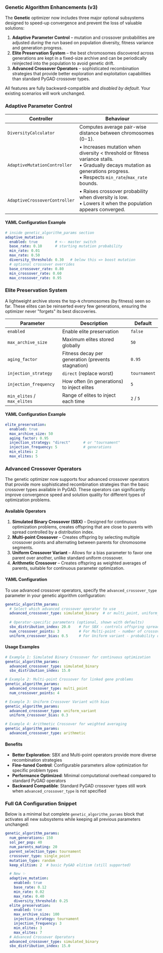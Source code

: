 ### Genetic Algorithm Enhancements (v3)

The **Genetic** optimizer now includes three major optional subsystems designed to
speed-up convergence and prevent the loss of valuable solutions:

1. **Adaptive Parameter Control** – mutation and crossover probabilities are
   adjusted *during* the run based on population diversity, fitness variance and
   generation progress.
2. **Elite Preservation System** – the best chromosomes discovered across
   generations are kept in a fixed-size archive and can be periodically
   reinjected into the population to avoid genetic drift.
3. **Advanced Crossover Operators** – sophisticated recombination strategies that
   provide better exploration and exploitation capabilities than standard PyGAD
   crossover types.

All features are fully backward-compatible and *disabled by default*.  Your
existing scenarios will work unchanged.

### Adaptive Parameter Control

| Controller | Behaviour |
|------------|-----------|
| `DiversityCalculator` | Computes average pair-wise distance between chromosomes (0-1). |
| `AdaptiveMutationController` | • Increases mutation when diversity < threshold or fitness variance stalls.<br>• Gradually decays mutation as generations progress.<br>• Respects `min_rate`/`max_rate` bounds. |
| `AdaptiveCrossoverController` | • Raises crossover probability when diversity is low.<br>• Lowers it when the population appears converged. |

#### YAML Configuration Example

```yaml
# inside genetic_algorithm_params section
adaptive_mutation:
  enabled: true        # <-- master switch
  base_rate: 0.10      # starting mutation probability
  min_rate: 0.01
  max_rate: 0.50
  diversity_threshold: 0.30   # below this => boost mutation
  # optional crossover overrides
  base_crossover_rate: 0.80
  min_crossover_rate: 0.60
  max_crossover_rate: 0.95
```

### Elite Preservation System

A lightweight archive stores the top-`N` chromosomes (by fitness) seen so far.
These elites can be reinserted every few generations, ensuring the optimizer
never "forgets" its best discoveries.

| Parameter | Description | Default |
|-----------|-------------|---------|
| `enabled` | Enable elite preservation | `false` |
| `max_archive_size` | Maximum elites stored globally | `50` |
| `aging_factor` | Fitness decay per generation (prevents stagnation) | `0.95` |
| `injection_strategy` | `direct` (replace worst) | `tournament` | `direct` |
| `injection_frequency` | How often (in generations) to inject elites | `5` |
| `min_elites` / `max_elites` | Range of elites to inject each time | `2` / `5` |

#### YAML Configuration Example

```yaml
elite_preservation:
  enabled: true
  max_archive_size: 50
  aging_factor: 0.95
  injection_strategy: "direct"      # or "tournament"
  injection_frequency: 5            # generations
  min_elites: 2
  max_elites: 5
```

### Advanced Crossover Operators

The genetic optimizer now supports four advanced crossover operators that provide
more sophisticated recombination strategies than the basic crossover types
available in PyGAD. These operators can significantly improve convergence speed
and solution quality for different types of optimization problems.

#### Available Operators

1. **Simulated Binary Crossover (SBX)** – Designed for continuous optimization
   problems, creates offspring that are close to parents with spread controlled
   by a distribution index.
2. **Multi-point Crossover** – Creates offspring by selecting multiple crossover
   points and alternating between parents for chromosome segments.
3. **Uniform Crossover Variant** – Allows for a bias parameter to favor one
   parent over another, unlike standard uniform crossover.
4. **Arithmetic Crossover** – Creates offspring as weighted averages of parents,
   suitable for continuous parameter optimization.

#### YAML Configuration

To use advanced crossover operators, specify the `advanced_crossover_type`
parameter in your genetic algorithm configuration:

```yaml
genetic_algorithm_params:
  # Select which advanced crossover operator to use
  advanced_crossover_type: simulated_binary  # or multi_point, uniform_variant, arithmetic
  
  # Operator-specific parameters (optional, shown with defaults)
  sbx_distribution_index: 20.0    # For SBX - controls offspring spread (1.0-100.0)
  num_crossover_points: 3         # For Multi-point - number of crossover points (2-10)
  uniform_crossover_bias: 0.5     # For Uniform variant - probability of selecting from first parent (0.1-0.9)
```

#### Usage Examples

```yaml
# Example 1: Simulated Binary Crossover for continuous optimization
genetic_algorithm_params:
  advanced_crossover_type: simulated_binary
  sbx_distribution_index: 15.0

# Example 2: Multi-point Crossover for linked gene problems
genetic_algorithm_params:
  advanced_crossover_type: multi_point
  num_crossover_points: 4

# Example 3: Uniform Crossover Variant with bias
genetic_algorithm_params:
  advanced_crossover_type: uniform_variant
  uniform_crossover_bias: 0.3

# Example 4: Arithmetic Crossover for weighted averaging
genetic_algorithm_params:
  advanced_crossover_type: arithmetic
```

#### Benefits

* **Better Exploration**: SBX and Multi-point operators provide more diverse
  recombination strategies
* **Fine-tuned Control**: Configurable parameters allow optimization for specific
  problem types
* **Performance Optimized**: Minimal computational overhead compared to standard
  PyGAD operators
* **Backward Compatible**: Standard PyGAD crossover types still work when
  `advanced_crossover_type` is not specified

### Full GA Configuration Snippet

Below is a minimal but complete `genetic_algorithm_params` block that activates
all new subsystems while keeping all previous parameters unchanged:

```yaml
genetic_algorithm_params:
  num_generations: 150
  sol_per_pop: 40
  num_parents_mating: 20
  parent_selection_type: tournament
  crossover_type: single_point
  mutation_type: random
  keep_elitism: 2  # basic PyGAD elitism (still supported)

  # New ✨
  adaptive_mutation:
    enabled: true
    base_rate: 0.12
    min_rate: 0.02
    max_rate: 0.40
    diversity_threshold: 0.25
  elite_preservation:
    enabled: true
    max_archive_size: 100
    injection_strategy: tournament
    injection_frequency: 3
    min_elites: 3
    max_elites: 7
  # Advanced Crossover Operators
  advanced_crossover_type: simulated_binary
  sbx_distribution_index: 15.0
```
